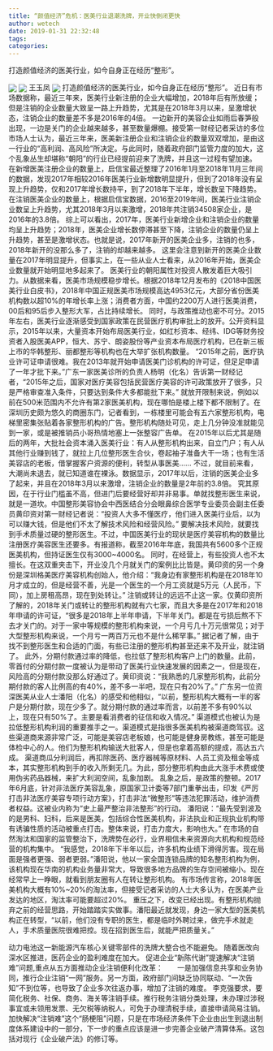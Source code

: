 ```yaml
---
title: “颜值经济”危机：医美行业退潮洗牌，开业快倒闭更快
author: wetech
date: 2019-01-31 22:32:48
tags: 
categories: 
---
```

打造颜值经济的医美行业，如今自身正在经历“整形”。
<!-- more -->
<img align="center" border="0" src="https://imgcdn.yicai.com/uppics/images/2019/01/6868d0efcd4df885059e9aedbfb96e26.jpg" />
<img align="center" border="0" src="https://imgcdn.yicai.com/uppics/images/2019/01/cf6d61446962eabbc9e50ef110b07a78.jpg" />
王玉凤
<img align="center" border="0" src="https://imgcdn.yicai.com/uppics/images/2019/01/0cfbb293d0a64ab4033154fe7d134d43.jpg" />
打造颜值经济的医美行业，如今自身正在经历“整形”。
近日有市场数据称，最近三年来，医美行业新注册的企业大幅增加，2018年后有所放缓；但是注销的企业数量大致呈一路上升趋势，尤其是在2018年3月以来，呈激增状态，注销企业的数量差不多是2016年的4倍。
一边新开的美容企业如雨后春笋般出现，一边是关门的企业越来越多，甚至数量爆棚。接受第一财经记者采访的多位市场人士认为，最近三年来，医美新注册企业和注销企业的数量双双增加，是由这一行业的“高利润、高风险”所决定。与此同时，随着政府部门监管力度的加大，这个乱象丛生却堪称“朝阳”的行业已经提前迎来了洗牌，并且这一过程有望加速。
在新增医美注册企业的数量上，启信宝最近整理了2016年1月至2018年11月三年间的数据，发现2017年相较2016年医美行业新增数明显提升，但到了2018年没有呈现上升趋势，仅和2017年增长数持平，到了2018年下半年，增长数呈下降趋势。
在注销医美企业的数量上，根据启信宝数据，2016至2019年间，医美行业注销企业数呈上升趋势，尤其2018年3月以来激增，2018年共注销34508家企业，是2016年的3.8倍。
综上可以看出，2017年，医美行业新增企业和注销企业的数量均呈上升趋势；2018年，医美企业增长数停滞甚至下降，注销企业的数量仍呈上升趋势，甚至是激增状态。也就是说，2017年新开的医美企业多，注销的也多，2018年新开的没那么多了，注销的却越来越多。
这里会注意到新开的医美企业数量在2017年明显提升，但事实上，在一些从业人士看来，从2016年开始，医美企业数量就开始明显地多起来了。
医美行业的朝阳属性对投资人散发着巨大吸引力。从数据来看，医美市场规模稳步增长。根据2018年12月发布的《2018中国医美行业白皮书》，2018年中国正规医美市场规模高达4953亿元，大部分省份医美机构数以超10%的年增长率上涨；消费者方面，中国约2200万人进行医美消费，00后和95后步入整形大军，占比持续增长。
同时，与政策推动也密不可分。2015年左右，医美行业逐渐感受到国家政策在民营医疗机构审批上的放开。公开资料显示，2015年以来，大量资本开始布局医美行业，如红杉资本、经纬、IDG等财务投资者入股医美APP，恒大、苏宁、朗姿股份等产业资本布局医疗机构，已在新三板上市的华韩整形、丽都整形等机构也在大举扩张机构数量。
“2015年之前，医疗执业许可证申请很难。我在2013年就开始申请医美门诊机构的许可证，但足足申请了一年才批下来。”广东一家医美诊所的负责人杨明（化名）告诉第一财经记者，“2015年之后，国家对医疗美容包括民营医疗美容的许可政策放开了很多，只是严格审查准入条件，只要达到条件大多都能批下来。”
就放开限制来说，例如以前在500米范围内不允许有第2家医美机构，现在哪怕是楼上楼下都不限制了。在深圳历史颇为悠久的商圈东门，记者看到，一栋楼里可能会有五六家整形机构，电梯里密集张贴着各家整形机构的广告。整形机构随处可见，走上几分钟没准就能见到一家，或是被推销员小哥热情地塞上一张整容广告单。
在2015年以后尤其是随后的两年，大批社会资本涌入医美行业：有人从整形机构出来，自立门户；有人从其他行业赚到钱了，就拉上几位整形医生合伙，卷起袖子准备大干一场；也有生活美容店的老板，借掌握客户资源的便利，转型从事医美……
不过，就目前来看，大潮尚未退去，就已知道谁在裸泳。数据显示，2017年以后，注销的医美企业多了起来，并且在2018年3月以来激增，注销企业的数量是2年前的3.8倍。
究其原因，在于行业门槛虽不高，但进门后要经营好却并非易事。单就找整形医生来说，就是一道坎。中国整形美容协会中西医结合分会眼鼻综合医学专业委员会副主任委员黄印资对第一财经记者说：“投资人大多不懂医疗，他们进入医美行业后，以为可以赚大钱，但是他们不太了解技术风险和经营风险。”
要解决技术风险，就要找到手术质量过硬的整形医生。不过，中国医美行业的现状是医疗美容机构的数量比注册医疗美容医生还要多。有报道称，截至2016年年底，我国共有5600多个正规医美机构，但持证医生仅有3000~4000名。
同时，在经营上，有些投资人也不太擅长。在这双重夹击下，开业没几个月就关门的案例比比皆是。黄印资的另一个身份是深圳格美医疗美容机构创始人，他介绍：“我身边有家整形机构是在2018年10月才成立的，但是经营不善，光是一个医生的一个月工资就是5万元（人民币，下同），加上房租高昂，现在到处转让。”
注销或转让的远远不止这一家。仅黄印资所了解的，2018年关门或转让的整形机构就有六七家，而且大多是在2017年和2018年申请的许可证，“很多是2018年上半年申请，下半年关门。都是在亏损后熬不下去才关门的。对于一家中等规模的整形机构来说，一个月亏几十万元很常见；对于大型整形机构来说，一个月亏一两百万元也不是什么稀罕事。”
据记者了解，由于找不到整形医生和合适的门面，有些已注册的整形机构甚至还来不及开业，就注销了。
此外，分期付款通过率的降低，也拉低了整形机构客户上门的数量。此前，零首付的分期付款一度被认为是带动了医美行业快速发展的因素之一，但是现在，风险高的分期付款没那么好通过了。黄印资说：“我熟悉的几家整形机构，此前分期付款的客人比例高的有40%，差不多一半吧，现在只有20%了。”
广东另一位资深医美从业人士潘阳（化名）的感受和他相似，“以前，整形机构大概有一半的客户是分期付款，现在少多了。就分期付款的通过率而言，以前差不多有90%以上，现在只有50%了。主要是看消费者的征信和收入情况。”
渠道模式也被认为是拉低整形机构利润的重要推手之一。渠道模式是指很多医美机构被渠道商驾驭。这些渠道商来源非常广泛，可能是美容店老板娘，也可能是健身房教练，甚至可能是体检中心的人。他们为整形机构输送大批客人，但是也拿着高额的提成，高达五六成。
渠道商瓜分利润后，再扣除医药、医疗器械等原材料、人员工资及租金等成本，其实整形机构到手的收入所剩无几。为此，部分整形机构由此大涨手术费或使用伪劣药品器械，来扩大利润空间，乱象加剧。
乱象之后，是政策的整顿。2017年6月底，针对非法医疗美容乱象，原国家卫计委等7部门重拳出击，印发《严厉打击非法医疗美容专项行动方案》，打击非法“微整形”等违法犯罪活动，维护消费者权益。这被业内称为“史上最严整治非法整形”的行动。
潘阳说：“最先受到波及的是男科、妇科，后来是医美，包括综合性医美机构，非法执业和正规执业机构带有诱骗性质的活动被重点打击。整体来说，打击力度大，影响也大。”
在市场的自然淘汰和国家的监管整治下，洗牌势在必行，业界相信未来资源向大机构和规范经营的机构集中。
“我感觉，2018年下半年以后，许多机构业绩下滑得厉害。现在局面是强者更强、弱者更弱。”潘阳说，他以一家全国连锁品牌的知名整形机构为例，该机构现在华南的机构业务量非常大，导致很多地方品牌的生存空间被缩小。现在经常早上一睁眼，就看到朋友圈有人在转让整形机构。
有市场传言称，2018年医美机构大概有10%~20%的淘汰率，但接受记者采访的人士大多认为，在医美产业发达的地区，淘汰率可能要超过20%。
重压之下，改变已经出现。有整形机构抛弃之前的经营思路，开始踏踏实实做事。潘阳最近就发现，身边一家大型的医美机构正在转型，“以前，他们没有专职的医生，都是临时外聘过来，做完手术就走人，手术质量医院很难把控。现在招到医生后，就能严把质量关。”
 
 
动力电池这一新能源汽车核心关键零部件的洗牌大整合也不能避免。 
随着医改向深水区推进，医药企业的盈利难度在加大。
促进企业“新陈代谢”提速解决“注销难”问题,重点从五方面推动企业注销便利化改革：　　一是加强信息共享和业务协同，推行企业注销“一网”服务。另一方面，政府部门间缺乏协同联动、“一次告知”不到位等，也导致了企业多次往返办事，增加了注销的难度。
李克强要求，要简化税务、社保、商务、海关等注销手续。推行税务注销分类处理，未办理过涉税事宜或未领用发票、无欠税等纳税人，可免于办理清税手续，直接申请简易注销。
加快解决“注销难”这个“肠梗阻”问题，只是在市场经济条件下企业由出生到退出制度体系建设中的一部分，下一步的重点应该是进一步完善企业破产清算体系。这包括对现行《企业破产法》的修订等。
